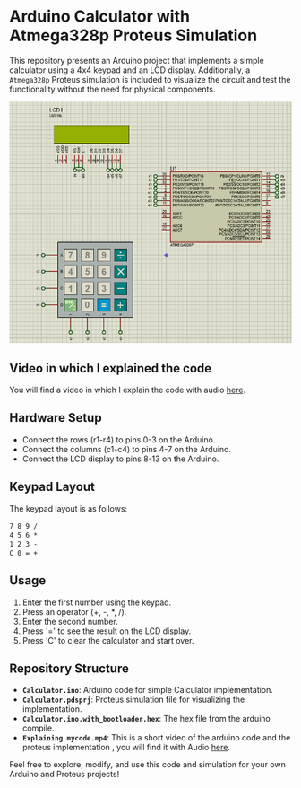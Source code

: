 # Arduino Calculator with Atmega328p Proteus Simulation 

This repository presents an Arduino project that implements a simple calculator using a 4x4 keypad and an LCD display. Additionally, a `Atmega328p` Proteus simulation is included to visualize the circuit and test the functionality without the need for physical components.

![](PhotoOfProtues.png)

## Video in which I explained the code
You will find a video in which I explain the code with audio [here](https://drive.google.com/file/d/1XOuhXDWWpyv2odDmbPRsv3qJK82X93IM/view?usp=sharing).

## Hardware Setup
- Connect the rows (r1-r4) to pins 0-3 on the Arduino.
- Connect the columns (c1-c4) to pins 4-7 on the Arduino.
- Connect the LCD display to pins 8-13 on the Arduino.

## Keypad Layout
The keypad layout is as follows:
```
7 8 9 /
4 5 6 *
1 2 3 -
C 0 = +
```

## Usage
1. Enter the first number using the keypad.
2. Press an operator (+, -, *, /).
3. Enter the second number.
4. Press '=' to see the result on the LCD display.
5. Press 'C' to clear the calculator and start over.

## Repository Structure
- **`Calculator.ino`**: Arduino code for simple Calculator implementation.
- **`Calculator.pdsprj`**: Proteus simulation file for visualizing the implementation.
- **`Calculator.ino.with_bootloader.hex`**: The hex file from the arduino compile.
- **`Explaining mycode.mp4`**: This is a short video of the arduino code and the proteus implementation , you will find it with Audio [here](https://drive.google.com/file/d/1XOuhXDWWpyv2odDmbPRsv3qJK82X93IM/view?usp=sharing).

Feel free to explore, modify, and use this code and simulation for your own Arduino and Proteus projects!